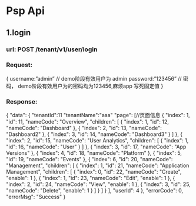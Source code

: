 # Psp Api
## 1.login
###  url: POST /tenant/v1/user/login
### Request:
{
username:”admin” <string> // demo阶段有效用户为 admin 
password:”123456” <string> // 密码， demo阶段有效用户为的密码均为123456,麻烦app 写死固定值
}
### Response:
{
"data": {
"tenantId":11
"tenantName":"aaa"
"page": [//页面信息
{
"index": 1,
"id": 11,
"nameCode": "Overview",
"children": [
{
"index": 1,
"id": 12,
"nameCode": "Dashboard"
},
{
"index": 2,
"id": 13,
"nameCode": "Dashboard2"
},
{
"index": 3,
"id": 14,
"nameCode": "Dashboard3"
}
]
},
{
"index": 2,
"id": 15,
"nameCode": "User Analytics",
"children": [
{
"index": 1,
"id": 16,
"nameCode": "User"
}
]
},
{
"index": 3,
"id": 17,
"nameCode": "App Versions"
},
{
"index": 4,
"id": 18,
"nameCode": "Platform"
},
{
"index": 5,
"id": 19,
"nameCode": "Events"
},
{
"index": 6,
"id": 20,
"nameCode": "Management",
"children": [
{
"index": 1,
"id": 21,
"nameCode": "Application Management",
"children": [
{
"index": 0,
"id": 22,
"nameCode": "Create",
"enable": 1
},
{
"index": 1,
"id": 23,
"nameCode": "Edit",
"enable": 1
},
{
"index": 2,
"id": 24,
"nameCode": "View",
"enable": 1
},
{
"index": 3,
"id": 25,
"nameCode": "Delete",
"enable": 1
}
]
}
]
}
],
"userId": 4
},
"errorCode": 0,
"errorMsg": "Success"
}